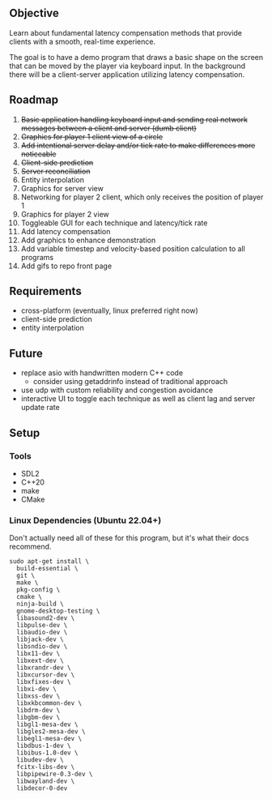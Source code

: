 ## Objective
Learn about fundamental latency compensation methods that provide clients with a smooth, real-time experience.

The goal is to have a demo program that draws a basic shape on the screen that can be
moved by the player via keyboard input. In the background there will be a client-server
application utilizing latency compensation.

## Roadmap
1. ~~Basic application handling keyboard input and sending real network messages
between a client and server (dumb client)~~
2. ~~Graphics for player 1 client view of a circle~~
3. ~~Add intentional server delay and/or tick rate to make differences more noticeable~~
4. ~~Client-side prediction~~
5. ~~Server reconciliation~~
6. Entity interpolation
7. Graphics for server view
8. Networking for player 2 client, which only receives the position of player 1
9. Graphics for player 2 view
10. Toggleable GUI for each technique and latency/tick rate
11. Add latency compensation
12. Add graphics to enhance demonstration
13. Add variable timestep and velocity-based position calculation to all programs
13. Add gifs to repo front page

## Requirements
- cross-platform (eventually, linux preferred right now)
- client-side prediction
- entity interpolation

## Future
- replace asio with handwritten modern C++ code 
  - consider using getaddrinfo instead of traditional approach
- use udp with custom reliability and congestion avoidance
- interactive UI to toggle each technique as well as client lag and server update rate

## Setup
### Tools
- SDL2
- C++20
- make
- CMake

### Linux Dependencies (Ubuntu 22.04+)
Don't actually need all of these for this program, but it's what their docs recommend.
```shell
sudo apt-get install \
  build-essential \
  git \
  make \
  pkg-config \
  cmake \
  ninja-build \
  gnome-desktop-testing \
  libasound2-dev \
  libpulse-dev \
  libaudio-dev \
  libjack-dev \
  libsndio-dev \
  libx11-dev \
  libxext-dev \
  libxrandr-dev \
  libxcursor-dev \
  libxfixes-dev \
  libxi-dev \
  libxss-dev \
  libxkbcommon-dev \
  libdrm-dev \
  libgbm-dev \
  libgl1-mesa-dev \
  libgles2-mesa-dev \
  libegl1-mesa-dev \
  libdbus-1-dev \
  libibus-1.0-dev \
  libudev-dev \
  fcitx-libs-dev \
  libpipewire-0.3-dev \
  libwayland-dev \
  libdecor-0-dev
```
